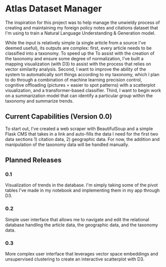 # Atlas Dataset Manager
The inspiration for this project was to help manage the unwieldy process of creating and maintaining my foreign policy notes and citations dataset that I'm using to train a Natural Language Understanding & Generation model. 

While the input is relatively simple (a single article from a source I've deemed useful), its outputs are complex: first, every article needs to be classified into a taxonomy. To speed up the To assist with the creation of the taxonomy and ensure some degree of normalization, I've built a mapping visualization (with D3) to assist with the process that relies on vector similarity analysis. Second, I want to improve the ability of the system to automatically sort things according to my taxonomy, which I plan to do through a combination of machine learning precision control, cognitive offloading (pictures = easier to spot patterns) with a scatterplot visualization, and a transformer-based classifier. Third, I want to begin work on a summarization model that can identify a particular group within the taxonomy and summarize trends. 

## Current Capabilities (Version 0.0)
To start out, I've created a web scraper with BeautifulSoup and a simple Flask CMS that takes in a link and auto-fills the data I need for the first two data sections 1) citation data, 2) geographic data. For now, the addition and manipulation of the taxonomy data will be handled manually.

## Planned Releases
### 0.1 
Visualization of trends in the database. I'm simply taking some of the pivot tables I've made in my notebook and implementing them in my app through D3. 

### 0.2
Simple user interface that allows me to navigate and edit the relational database handling the article data, the geographic data, and the taxonomy data.

### 0.3
More complex user interface that leverages vector space embeddings and unsupervised clustering to create an interactive scatterplot with D3. 
